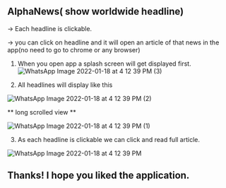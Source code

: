 ## AlphaNews( show worldwide headline)
-> Each headline is clickable. 

-> you can click on headline and it will open an article of that news in the app(no need to go to chrome or any browser)

1) When you open app a splash screen will get displayed first.
![WhatsApp Image 2022-01-18 at 4 12 39 PM (3)](https://user-images.githubusercontent.com/88109183/149922458-abed6654-badd-47bf-9b68-94a48c23ac80.jpeg)

2) All headlines will display like this

![WhatsApp Image 2022-01-18 at 4 12 39 PM (2)](https://user-images.githubusercontent.com/88109183/149922531-727993af-1a3d-44d5-b164-52e265a2c982.jpeg)

** long scrolled view **

![WhatsApp Image 2022-01-18 at 4 12 39 PM (1)](https://user-images.githubusercontent.com/88109183/149922545-d8a5d4f7-761a-451a-86a4-313fef7979c1.jpeg)
  
3) As each headline is clickable we can click and read full article.

![WhatsApp Image 2022-01-18 at 4 12 39 PM](https://user-images.githubusercontent.com/88109183/149922684-9b61ea87-4150-457a-9c4b-e0f7d4633330.jpeg)


## Thanks! I hope you liked the application.
